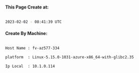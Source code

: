 
   
#### This Page Create at:

```bash

2023-02-02 - 08:41:39 UTC

```

#### Create By Machine:

```bash

Host Name : fv-az577-334

platform  : Linux-5.15.0-1031-azure-x86_64-with-glibc2.35

Ip Local  : 10.1.0.114

```

